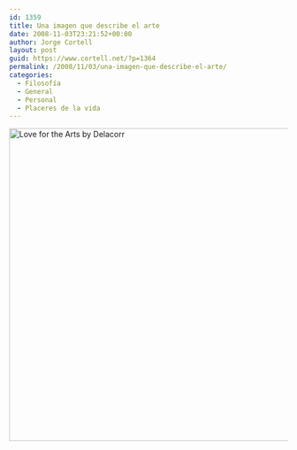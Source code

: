 ```yaml
---
id: 1359
title: Una imagen que describe el arte
date: 2008-11-03T23:21:52+00:00
author: Jorge Cortell
layout: post
guid: https://www.cortell.net/?p=1364
permalink: /2008/11/03/una-imagen-que-describe-el-arte/
categories:
  - Filosofí­a
  - General
  - Personal
  - Placeres de la vida
---
```

<img src="https://upload.wikimedia.org/wikipedia/commons/8/82/A_Love_for_the_Arts_by_Delacorr.jpg" alt="Love for the Arts by Delacorr" width="800" height="565" />